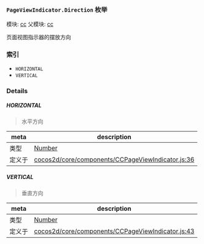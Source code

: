 ### `PageViewIndicator.Direction` 枚举



模块: [cc](../modules/cc.md)
父模块: [cc](../modules/cc.md)


页面视图指示器的摆放方向


### 索引
  - `HORIZONTAL`
  - `VERTICAL`

### Details


##### HORIZONTAL

> 水平方向

| meta | description |
|------|-------------|
| 类型 | <a href="https://developer.mozilla.org/en/JavaScript/Reference/Global_Objects/Number" class="crosslink external" target="_blank">Number</a> |
| 定义于 | [cocos2d/core/components/CCPageViewIndicator.js:36](https://github.com/cocos-creator/engine/blob/de46973d0b5edcff4f973186ce89752080cb6b7c/cocos2d/core/components/CCPageViewIndicator.js#L36) |



##### VERTICAL

> 垂直方向

| meta | description |
|------|-------------|
| 类型 | <a href="https://developer.mozilla.org/en/JavaScript/Reference/Global_Objects/Number" class="crosslink external" target="_blank">Number</a> |
| 定义于 | [cocos2d/core/components/CCPageViewIndicator.js:43](https://github.com/cocos-creator/engine/blob/de46973d0b5edcff4f973186ce89752080cb6b7c/cocos2d/core/components/CCPageViewIndicator.js#L43) |


